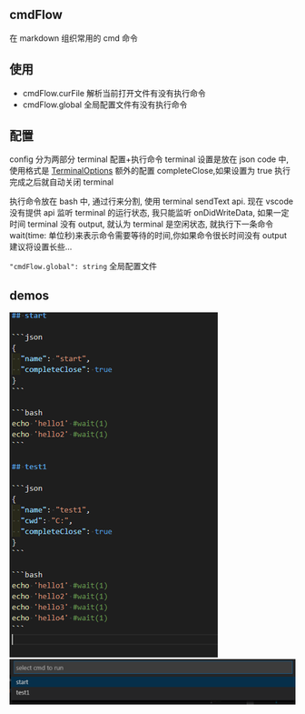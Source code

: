 ## cmdFlow

在 markdown 组织常用的 cmd 命令

## 使用

- cmdFlow.curFile 解析当前打开文件有没有执行命令
- cmdFlow.global 全局配置文件有没有执行命令

## 配置

config 分为两部分 terminal 配置+执行命令
terminal 设置是放在 json code 中,
使用格式是 [TerminalOptions](https://code.visualstudio.com/docs/extensionAPI/vscode-api#TerminalOptions)
额外的配置 completeClose,如果设置为 true 执行完成之后就自动关闭 terminal

执行命令放在 bash 中, 通过行来分割, 使用 terminal sendText api.
现在 vscode 没有提供 api 监听 terminal 的运行状态, 我只能监听 onDidWriteData,
如果一定时间 terminal 没有 output, 就认为 terminal 是空闲状态, 就执行下一条命令
wait(time: 单位秒)来表示命令需要等待的时间,你如果命令很长时间没有 output 建议将设置长些...

`"cmdFlow.global": string` 全局配置文件

## demos

![demo1](./images/demo1.png)
![demo2](./images/demo2.png)
